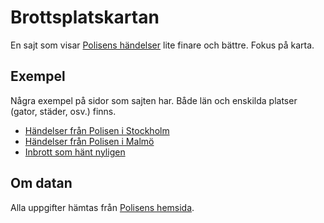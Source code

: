 # Brottsplatskartan

En sajt som visar [Polisens händelser](https://brottsplatskartan.se) lite finare och bättre. Fokus på karta.

## Exempel

Några exempel på sidor som sajten har. Både län och enskilda platser (gator, städer, osv.) finns.

- [Händelser från Polisen i Stockholm](https://brottsplatskartan.se/lan/Stockholms%20l%C3%A4n)
- [Händelser från Polisen i Malmö](https://brottsplatskartan.se/plats/Malmö)
- [Inbrott som hänt nyligen](https://brottsplatskartan.se/inbrott/senaste-inbrotten)

## Om datan

Alla uppgifter hämtas från [Polisens hemsida](https://polisen.se/Aktuellt/RSS/Lokala-RSS-floden/).
